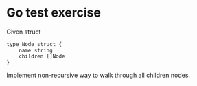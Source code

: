 # Go test exercise

Given struct
```
type Node struct {
    name string
    children []Node
}
```

Implement non-recursive way to walk through all children nodes.
